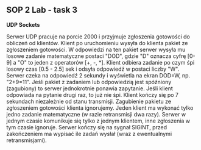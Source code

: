 ## SOP 2 Lab - task 3
**UDP Sockets**

Serwer UDP pracuje na porcie 2000 i przyjmuje zgłoszenia gotowości do obliczeń od klientów. Klient po uruchomieniu wysyła do klienta pakiet ze zgłoszeniem gotowości. W odpowiedzi na ten pakiet serwer wysyła mu losowe zadanie matematyczne postaci "DOD", gdzie "D" oznacza cyfrę [0-9] a "O" to jeden z operatorów [+, -, *]. Klient odbiera zadanie po czym śpi losowy czas [0.5 - 2.5] sek i odsyła odpowiedź w postaci liczby "W". Serwer czeka na odpowiedź 2 sekundy i wyświetla na ekran DOD=W, np. "2+9=11". Jeśli pakiet z zadaniem lub odpowiedzią jest spóźniony (zagubiony) to serwer jednokrotnie ponawia zapytanie. Jeśli klient odpowiada na pytanie drugi raz, to już nie śpi. Klient kończy się po 7 sekundach niezależnie od stanu transmisji. Zagubienie pakietu ze zgłoszeniem gotowości klienta ignorujemy. Jeden klient ma wykonać tylko jedno zadanie matematyczne (w razie retransmisji dwa razy). Serwer w jednym czasie komunikuje się tylko z jednym klientem, inne zgłoszenia w tym czasie ignoruje. Serwer kończy się na sygnał SIGINT, przed zakończeniem ma wypisać ile zadań wysłał (wraz z ewentualnymi retransmisjami).
